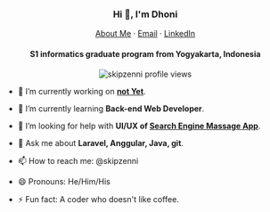 <p align="center">
  <h3 align="center">Hi 👋, I'm Dhoni</h3>
</p>
<p align="center">
    <a href="https://skipzenni.github.io">About Me</a>
    ·
    <a href="mailto:skipzenni@gmail.com">Email</a>
    ·
    <a href="https://linkedin.com/in/muhammad-romadhoni-150374231/">LinkedIn</a>
</p>
<p align="center">
  <h4 align="center">S1 informatics graduate program from Yogyakarta, Indonesia</h4>
</p>

<p align="center"> 
  <img align="center" src="https://komarev.com/ghpvc/?username=skipzenni&color=blue&style=flat-square" alt="skipzenni profile views" />
</p>


- 🔭 I’m currently working on **[not Yet](https://www.lutios.com/)**.

- 🌱 I’m currently learning **Back-end Web Developer**.

- 🤔 I’m looking for help with **UI/UX of [Search Engine Massage App](https://github.com/skipzenni)**.

- 💬 Ask me about **Laravel, Anggular, Java, git**.

- 📫 How to reach me: @skipzenni

- 😄 Pronouns: He/Him/His

- ⚡ Fun fact: A coder who doesn't like coffee.

<!--
**skipzenni/skipzenni** is a ✨ _special_ ✨ repository because its `README.md` (this file) appears on your GitHub profile.

Here are some ideas to get you started:
- 👯 I’m looking to collaborate on ...
-->
